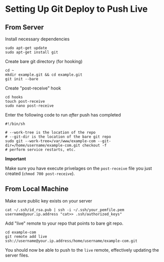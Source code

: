 # Setting Up Git Deploy to Push Live

## From Server

Install necessary dependencies
```
sudo apt-get update
sudo apt-get install git
```

Create bare git directory (for hooking)
```
cd ~
mkdir example.git && cd example.git
git init --bare
```

Create "post-receive" hook
```
cd hooks
touch post-receive
sudo nano post-receive
```

Enter the following code to run *after* push has completed
```
#!/bin/sh

# --work-tree is the location of the repo
# --git-dir is the location of the bare git repo
sudo git --work-tree=/var/www/example-com --git-dir=/home/username/example-com.git checkout -f
# perform service restarts, etc.
```

**Important**

Make sure you have execute privelages on the `post-receive` file you just created (`chmod 700 post-receive`).

## From Local Machine

Make sure public key exists on your server
```
cat ~/.ssh/id_rsa.pub | ssh -i ~/.ssh/your_pemfile.pem username@your.ip.address "cat>> .ssh/authorized_keys"
```

Add "live" remote to your repo that points to bare git repo.
```
cd example-com
git remote add live ssh://username@your.ip.address/home/username/example-com.git
```

You should now be able to push to the `live` remote, effectively updating the server files.
